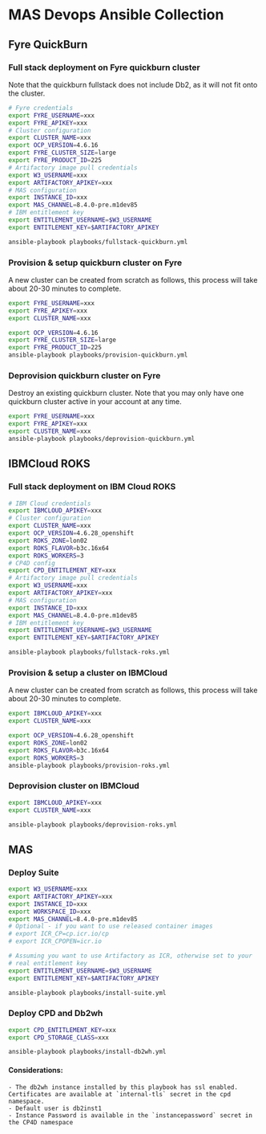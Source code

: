 # MAS Devops Ansible Collection

## Fyre QuickBurn

### Full stack deployment on Fyre quickburn cluster
Note that the quickburn fullstack does not include Db2, as it will not fit onto the cluster.

```bash
# Fyre credentials
export FYRE_USERNAME=xxx
export FYRE_APIKEY=xxx
# Cluster configuration
export CLUSTER_NAME=xxx
export OCP_VERSION=4.6.16
export FYRE_CLUSTER_SIZE=large
export FYRE_PRODUCT_ID=225
# Artifactory image pull credentials
export W3_USERNAME=xxx
export ARTIFACTORY_APIKEY=xxx
# MAS configuration
export INSTANCE_ID=xxx
export MAS_CHANNEL=8.4.0-pre.m1dev85
# IBM entitlement key
export ENTITLEMENT_USERNAME=$W3_USERNAME
export ENTITLEMENT_KEY=$ARTIFACTORY_APIKEY

ansible-playbook playbooks/fullstack-quickburn.yml
```

### Provision & setup quickburn cluster on Fyre
A new cluster can be created from scratch as follows, this process will take about 20-30 minutes to complete.

```bash
export FYRE_USERNAME=xxx
export FYRE_APIKEY=xxx
export CLUSTER_NAME=xxx

export OCP_VERSION=4.6.16
export FYRE_CLUSTER_SIZE=large
export FYRE_PRODUCT_ID=225
ansible-playbook playbooks/provision-quickburn.yml
```

### Deprovision quickburn cluster on Fyre
Destroy an existing quickburn cluster.  Note that you may only have one quickburn cluster active in your account at any time.

```bash
export FYRE_USERNAME=xxx
export FYRE_APIKEY=xxx
export CLUSTER_NAME=xxx
ansible-playbook playbooks/deprovision-quickburn.yml
```


## IBMCloud ROKS

### Full stack deployment on IBM Cloud ROKS
```bash
# IBM Cloud credentials
export IBMCLOUD_APIKEY=xxx
# Cluster configuration
export CLUSTER_NAME=xxx
export OCP_VERSION=4.6.28_openshift
export ROKS_ZONE=lon02
export ROKS_FLAVOR=b3c.16x64
export ROKS_WORKERS=3
# CP4D config
export CPD_ENTITLEMENT_KEY=xxx
# Artifactory image pull credentials
export W3_USERNAME=xxx
export ARTIFACTORY_APIKEY=xxx
# MAS configuration
export INSTANCE_ID=xxx
export MAS_CHANNEL=8.4.0-pre.m1dev85
# IBM entitlement key
export ENTITLEMENT_USERNAME=$W3_USERNAME
export ENTITLEMENT_KEY=$ARTIFACTORY_APIKEY

ansible-playbook playbooks/fullstack-roks.yml
```

### Provision & setup a cluster on IBMCloud
A new cluster can be created from scratch as follows, this process will take about 20-30 minutes to complete.

```bash
export IBMCLOUD_APIKEY=xxx
export CLUSTER_NAME=xxx

export OCP_VERSION=4.6.28_openshift
export ROKS_ZONE=lon02
export ROKS_FLAVOR=b3c.16x64
export ROKS_WORKERS=3
ansible-playbook playbooks/provision-roks.yml
```

### Deprovision cluster on IBMCloud

```bash
export IBMCLOUD_APIKEY=xxx
export CLUSTER_NAME=xxx

ansible-playbook playbooks/deprovision-roks.yml
```


## MAS

### Deploy Suite
```bash
export W3_USERNAME=xxx
export ARTIFACTORY_APIKEY=xxx
export INSTANCE_ID=xxx
export WORKSPACE_ID=xxx
export MAS_CHANNEL=8.4.0-pre.m1dev85
# Optional - if you want to use released container images
# export ICR_CP=cp.icr.io/cp
# export ICR_CPOPEN=icr.io

# Assuming you want to use Artifactory as ICR, otherwise set to your
# real entitlement key
export ENTITLEMENT_USERNAME=$W3_USERNAME
export ENTITLEMENT_KEY=$ARTIFACTORY_APIKEY

ansible-playbook playbooks/install-suite.yml
```

### Deploy CPD and Db2wh
```bash
export CPD_ENTITLEMENT_KEY=xxx
export CPD_STORAGE_CLASS=xxx

ansible-playbook playbooks/install-db2wh.yml
```

#### Considerations:
    - The db2wh instance installed by this playbook has ssl enabled. Certificates are available at `internal-tls` secret in the cpd namespace.
    - Default user is db2inst1
    - Instance Password is available in the `instancepassword` secret in the CP4D namespace

